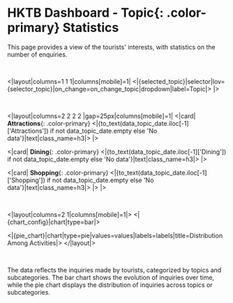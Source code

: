 # HKTB Dashboard - **Topic**{: .color-primary} Statistics

This page provides a view of the tourists' interests, with statistics on the number of enquiries.

<br/>

<|layout|columns=1 1 1|columns[mobile]=1|
<|{selected_topic}|selector|lov={selector_topic}|on_change=on_change_topic|dropdown|label=Topic|>
|>

<br/>

<|layout|columns=2 2 2 2 |gap=25px|columns[mobile]=1|
<|card|
**Attractions**{: .color-primary}
<|{to_text(data_topic_date.iloc[-1]['Attractions']) if not data_topic_date.empty else 'No data'}|text|class_name=h3|>
|>

<|card|
**Dining**{: .color-primary}
<|{to_text(data_topic_date.iloc[-1]['Dining']) if not data_topic_date.empty else 'No data'}|text|class_name=h3|>
|>

<|card|
**Shopping**{: .color-primary}
<|{to_text(data_topic_date.iloc[-1]['Shopping']) if not data_topic_date.empty else 'No data'}|text|class_name=h3|>
|>
|>

<br/>

<|layout|columns=2 1|columns[mobile]=1|>
<|{chart_config}|chart|type=bar|>

<|{pie_chart}|chart|type=pie|values=values|labels=labels|title=Distribution Among Activities|>
</|layout|>

<br/>

The data reflects the inquiries made by tourists, categorized by topics and subcategories. 
The bar chart shows the evolution of inquiries over time, while the pie chart displays the 
distribution of inquiries across topics or subcategories.
